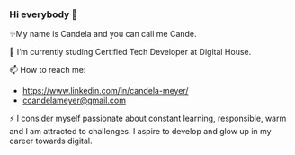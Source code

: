 ### Hi everybody 👋

✨My name is Candela and you can call me Cande.

🔭 I’m currently studing Certified Tech Developer at Digital House.

📫 How to reach me:
  -  https://www.linkedin.com/in/candela-meyer/
  -  ccandelameyer@gmail.com

  ⚡ I consider myself passionate about constant learning, responsible, warm and I am attracted to challenges. I aspire to develop and glow up in my career towards digital.
